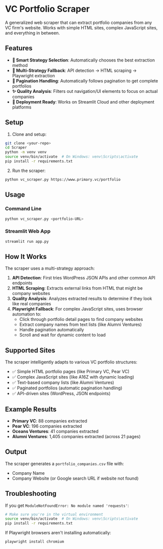 # VC Portfolio Scraper

A generalized web scraper that can extract portfolio companies from any VC firm's website. Works with simple HTML sites, complex JavaScript sites, and everything in between.

## Features

- **🧠 Smart Strategy Selection**: Automatically chooses the best extraction method
- **📄 Multi-Strategy Fallback**: API detection → HTML scraping → Playwright extraction
- **🔄 Pagination Handling**: Automatically follows pagination to get complete portfolios
- **✨ Quality Analysis**: Filters out navigation/UI elements to focus on actual companies
- **🚀 Deployment Ready**: Works on Streamlit Cloud and other deployment platforms

## Setup

1. Clone and setup:
```bash
git clone <your-repo>
cd Scraper
python -m venv venv
source venv/bin/activate  # On Windows: venv\Scripts\activate
pip install -r requirements.txt
```

2. Run the scraper:
```bash
python vc_scraper.py https://www.primary.vc/portfolio
```

## Usage

### Command Line
```bash
python vc_scraper.py <portfolio-URL>
```

### Streamlit Web App
```bash
streamlit run app.py
```

## How It Works

The scraper uses a multi-strategy approach:

1. **API Detection**: First tries WordPress JSON APIs and other common API endpoints
2. **HTML Scraping**: Extracts external links from HTML that might be company websites
3. **Quality Analysis**: Analyzes extracted results to determine if they look like real companies
4. **Playwright Fallback**: For complex JavaScript sites, uses browser automation to:
   - Click through portfolio detail pages to find company websites
   - Extract company names from text lists (like Alumni Ventures)
   - Handle pagination automatically
   - Scroll and wait for dynamic content to load

## Supported Sites

The scraper intelligently adapts to various VC portfolio structures:
- ✅ Simple HTML portfolio pages (like Primary VC, Pear VC)
- ✅ Complex JavaScript sites (like A16Z with dynamic loading)
- ✅ Text-based company lists (like Alumni Ventures)
- ✅ Paginated portfolios (automatic pagination handling)
- ✅ API-driven sites (WordPress, JSON endpoints)

## Example Results

- **Primary VC**: 88 companies extracted
- **Pear VC**: 196 companies extracted  
- **Oceans Ventures**: 41 companies extracted
- **Alumni Ventures**: 1,405 companies extracted (across 21 pages)

## Output

The scraper generates a `portfolio_companies.csv` file with:
- Company Name
- Company Website (or Google search URL if website not found)

## Troubleshooting

If you get `ModuleNotFoundError: No module named 'requests'`:
```bash
# Make sure you're in the virtual environment
source venv/bin/activate  # On Windows: venv\Scripts\activate
pip install -r requirements.txt
```

If Playwright browsers aren't installing automatically:
```bash
playwright install chromium
``` 